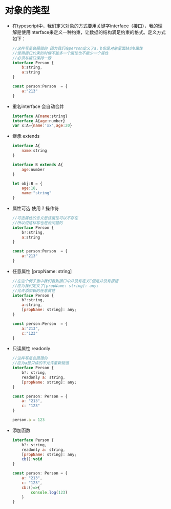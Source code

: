 # 对象的类型
- 在typescript中，我们定义对象的方式要用关键字interface（接口），我的理解是使用interface来定义一种约束，让数据的结构满足约束的格式。定义方式如下：
    ```js
    //这样写是会报错的 因为我们在person定义了a，b但是对象里面缺少b属性
    //使用接口约束的时候不能多一个属性也不能少一个属性
    //必须与接口保持一致
    interface Person {
        b:string,
        a:string
    }
    
    const person:Person  = {
        a:"213"
    }
    ```

- 重名interface 会自动合并
    ```js
    interface A{name:string}
    interface A{age:number}
    var x:A={name:'xx',age:20}
    ```

- 继承 extends
    ```js
    interface A{
        name:string
    }
    
    interface B extends A{
        age:number
    }
    
    let obj:B = {
        age:18,
        name:"string"
    }
    ```
- 属性可选 使用 ? 操作符
    ```js
    //可选属性的含义是该属性可以不存在
    //所以说这样写也是没问题的
    interface Person {
        b?:string,
        a:string
    }
    
    const person:Person  = {
        a:"213"
    }
    ```
- 任意属性 [propName: string]
    ```js
    //在这个例子当中我们看到接口中并没有定义C但是并没有报错
    //应为我们定义了[propName: string]: any;
    //允许添加新的任意属性
    interface Person {
        b?:string,
        a:string,
        [propName: string]: any;
    }
    
    const person:Person  = {
        a:"213",
        c:"123"
    }
    ```

- 只读属性 readonly
    ```js
    //这样写是会报错的
    //应为a是只读的不允许重新赋值
    interface Person {
        b?: string,
        readonly a: string,
        [propName: string]: any;
    }
    
    const person: Person = {
        a: "213",
        c: "123"
    }
    
    person.a = 123
    ```
- 添加函数
    ```js
    interface Person {
        b?: string,
        readonly a: string,
        [propName: string]: any;
        cb():void
    }
    
    const person: Person = {
        a: "213",
        c: "123",
        cb:()=>{
            console.log(123)
        }
    }
    ```